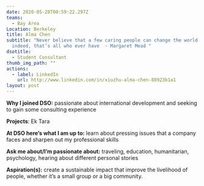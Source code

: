 ```yaml
---
date: 2020-05-28T00:59:22.297Z
teams:
  - Bay Area
Location: Berkeley
title: Alma Chen
subtitle: "Never believe that a few caring people can change the world. For
  indeed, that’s all who ever have  - Margaret Mead "
dsotitle:
  - Student Consultant
thumb_img_path: ""
actions:
  - label: LinkedIn
    url: http://www.linkedin.com/in/xiuzhu-alma-chen-88923b1a1
layout: post
---
```

**Why I joined DSO:** passionate about international development and seeking to gain some consulting experience

**Projects**: Ek Tara

**At DSO here’s what I am up to:** learn about pressing issues that a company faces and sharpen out my professional skills

**Ask me about/I’m passionate about:** traveling, education, humanitarian, psychology, hearing about different personal stories

**Aspiration(s):** create a sustainable impact that improve the livelihood of people, whether it’s a small group or a big community.
